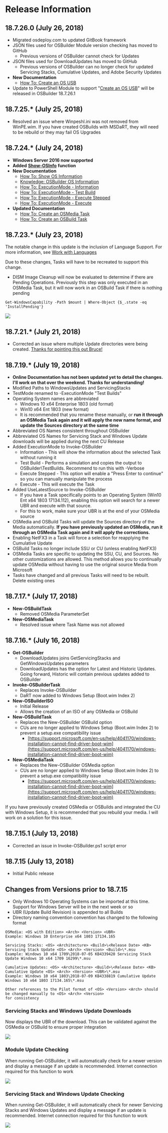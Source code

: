 # Release Information

## 18.7.26.0 \(July 26, 2018\)

* Migrated osdeploy.com to updated GitBook framework
* JSON files used for OSBuilder Module version checking has moved to GitHub
  * Previous versions of OSBuilder cannot check for Updates
* JSON files used for DownloadUpdates has moved to GitHub
  * Previous versions of OSBuilder can no longer check for updated Servicing Stacks, Cumulative Updates, and Adobe Security Updates
* **New Documentation**
  * [How To: Create an OS USB](how-to/create-an-os-usb.md)
* Update to PowerShell Module to support "[Create an OS USB](how-to/create-an-os-usb.md)" will be released in OSBuilder 18.7.26.1

## 18.7.25.\* \(July 25, 2018\)

* Resolved an issue where Winpeshl.ini was not removed from WinPE.wim.  If you have created OSBuilds with MSDaRT, they will need to be rebuild or they may fail OS Upgrades

## 18.7.24.\* \(July 24, 2018\)

* **Windows Server 2016 now supported**
* **Added** [**Show-OSInfo**](how-to/show-os-information.md) **function**
* **New Documentation**
  * [How To: Show OS Information](how-to/show-os-information.md)
  * [Knowledge: OSBuilder OS Information](knowledge/osbuilder-os-information.md)
  * [How To: ExecutionMode - Information](how-to/executionmode-information.md)
  * [How To: ExecutionMode - Test Build](how-to/executionmode-test-build.md)
  * [How To: ExecutionMode - Execute Stepped](how-to/executionmode-execute-stepped.md)
  * [How To: ExecutionMode - Execute](how-to/executionmode-execute.md)
* **Updated Documentation**
  * [How To: Create an OSMedia Task](how-to/create-an-osmedia-task.md)
  * [How To: Create an OSBuild Task](how-to/create-an-osbuild-task.md)

## 18.7.23.\* \(July 23, 2018\)

The notable change in this update is the inclusion of Language Support. For more information, see [Work with Languages](https://www.osdeploy.com/osbuilder/how-to/work-with-languages.html)

Due to these changes, Tasks will have to be recreated to support this change.

* DISM Image Cleanup will now be evaluated to determine if there are Pending Operations.  Previously this step was only executed in an OSMedia Task, but it will now work in an OSBuild Task if there is nothing pending

```text
Get-WindowsCapability -Path $mount | Where-Object {$_.state -eq 'InstallPending'}
```

![](../.gitbook/assets/2018-07-21_10-12-03.jpg)

## 18.7.21.\* \(July 21, 2018\)

* Corrected an issue where multiple Update directories were being created.  [Thanks for pointing this out Bruce!](https://twitter.com/BruceSaaaa/status/1020709356642414594)

## 18.7.19.\* \(July 19, 2018\)

* **Online Documentation has not been updated yet to detail the changes.  I'll work on that over the weekend.  Thanks for understanding!**
* Modified Paths to WindowsUpdates and ServicingStacks
* TestMode renamed to -ExecutionMode "Test Builds"
* Operating System names are abbreviated
  * Windows 10 x64 Enterprise 1803 \(old format\)
  * Win10 x64 Ent 1803 \(new format\)
  * It is recommended that you rename these manually, or **run it through an OSMedia Task again and it will apply the new name format, and update the Sources directory at the same time**
* Abbreviated OS Names consistent throughout OSBuilder
* Abbreviated OS Names for Servicing Stack and Windows Update downloads will be applied during the next CU Release
* Added ExecutionMode to Invoke-OSBuilder
  * Information - This will show the information about the selected Task without running it
  * Test Build - Performs a simulation and copies the output to OSBuilder\TestBuilds.  Recommend to run this with -Verbose
  * Execute Stepped - This option will enable a "Press Enter to continue" so you can manually manipulate the process
  * Execute - This will execute the Task
* Added UseLatestSource to Invoke-OSBuilder
  * If you have a Task specifically points to an Operating System \(Win10 Ent x64 1803 17134.112\), enabling this option will search for a newer UBR and execute with that source.
  * For this to work, make sure your UBR is at the end of your OSMedia source
* OSMedia and OSBuild Tasks will update the Sources directory of the Media automatically.  **If you have previously updated an OSMedia, run it through an OSMedia Task again and it will apply the corrections.**
* Enabling NetFX3 in a Task will force a selection for reapplying the Cumulative Update
* OSBuild Tasks no longer include SSU or CU \(unless enabling NetFX3\)
* OSMedia Tasks are specific to updating the SSU, CU, and Sources.  No other customizations are allowed.  This method allows you to continually update OSMedia without having to use the original source Media from Microsoft
* Tasks have changed and all previous Tasks will need to be rebuilt.  Delete existing ones

## 18.7.17.\* \(July 17, 2018\)

* **New-OSBuildTask**
  * Removed OSMedia ParameterSet
* **New-OSMediaTask**
  * Resolved issue where Task Name was not allowed

## 18.7.16.\* \(July 16, 2018\)

* **Get-OSBuilder**
  * DownloadUpdates joins GetServicingStacks and GetWindowsUpdates parameters
  * DownloadUpdates has the option for Latest and Historic Updates.  Going forward, Historic will contain previous updates added to OSBuilder
* **Invoke-OSBuilderTask**
  * Replaces Invoke-OSBuilder
  * DaRT now added to Windows Setup \(Boot.wim Index 2\)
* **New-OSBuilderISO**
  * Initial Release
  * Allows the creation of an ISO of any OSMedia or OSBuild
* **New-OSBuildTask**
  * Replaces the New-OSBuilder OSBuild option
  * CUs are no longer applied to Windows Setup \(Boot.wim Index 2\) to prevent a setup.exe compatibility issue
    * [https://support.microsoft.com/en-us/help/4041170/windows-installation-cannot-find-driver-boot-wim](https://support.microsoft.com/en-us/help/4041170/windows-installation-cannot-find-driver-boot-wim)
* **New-OSMediaTask**
  * Replaces the New-OSBuilder OSMedia option
  * CUs are no longer applied to Windows Setup \(Boot.wim Index 2\) to prevent a setup.exe compatibility issue
    * [https://support.microsoft.com/en-us/help/4041170/windows-installation-cannot-find-driver-boot-wim](https://support.microsoft.com/en-us/help/4041170/windows-installation-cannot-find-driver-boot-wim)

If you have previously created OSMedia or OSBuilds and integrated the CU with Windows Setup, it is recommended that you rebuild your media. I will work on a solution for this issue.

## 18.7.15.1 \(July 13, 2018\)

* Corrected an issue in Invoke-OSBuilder.ps1 script error

## 18.7.15 \(July 13, 2018\)

* Initial Public release

## Changes from Versions prior to 18.7.15

* Only Windows 10 Operating Systems can be imported at this time.  Support for Windows Server will be in the next week or so
* UBR \(Update Build Revision\) is appended to all Builds
* Directory naming convention convention has changed to the following format

```text
OSMedia: <OS with Edition> <Arch> <Version> <UBR>
Example: Windows 10 Enterprise x64 1803 17134.165

Servicing Stacks: <OS> <Architecture> <Build>\<Release Date> <KB> Servicing Stack Update <OS> <Arch> <Version> <Build>\*.msu
Example: Windows 10 x64 1709\2018-07-05 KB4339420 Servicing Stack Update Windows 10 x64 1709 16299\*.msu

Cumulative Updates: <OS> <Architecture> <Build>\<Release Date> <KB> Cumulative Update <OS> <Arch> <Version> <UBR>\*.msu
Example: Windows 10 x64 1803\2018-07-09 KB4338819 Cumulative Update Windows 10 x64 1803 17134.165\*.msu

Other references to the Pilot format of <OS> <Version> <Arch> should be changed manually to <OS> <Arch> <Version>
for consistency
```

### Servicing Stacks and Windows Update Downloads

Now displays the UBR of the download. This can be validated against the OSMedia or OSBuild to ensure proper integration

![](../.gitbook/assets/2018-07-13_13-01-27.png)

### Module Update Checking

When running Get-OSBuilder, it will automatically check for a newer version and display a message if an update is recommended. Internet connection required for this function to work

![](../.gitbook/assets/2018-07-13_13-10-21.png)

### Servicing Stack and Windows Update Checking

When running Get-OSBuilder, it will automatically check for newer Servicing Stacks and Windows Updates and display a message if an update is recommended. Internet connection required for this function to work

![](../.gitbook/assets/2018-07-13_13-13-10.png)

